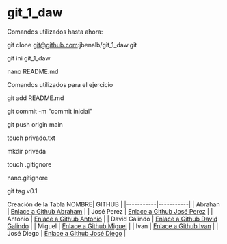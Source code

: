 # git_1_daw

Comandos utilizados hasta ahora:

git clone git@github.com:jbenalb/git_1_daw.git

git ini git_1_daw

nano README.md

Comandos utilizados para el ejercicio 

git add README.md

git commit -m "commit inicial"

git push origin main

touch privado.txt

mkdir privada

touch .gitignore

nano.gitignore 

git tag v0.1



Creación de la Tabla
 NOMBRE| GITHUB |
|-----------|-----------|
| Abrahan   | [Enlace a Github Abraham](https://github.com/arodmor789/git_1_daw)   |
| José Perez  | [Enlace a Github José Perez](https://github.com/josepeca/git_1_daw)    |
| Antonio   | [Enlace a Github Antonio](https://github.com/anuncar621508/git_1_daw)   |
| David Galindo  | [Enlace a Github David Galindo](https://github.com/Dagalca)  |
| Miguel   | [Enlace a Github Miguel](https://github.com/fpertru695)   |
| Ivan  | [Enlace a Github Ivan](https://github.com/ibarrom693)    |
| José Diego  | [Enlace a Github José Diego](https://github.com/jjunlob074)   |
